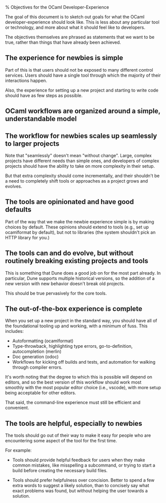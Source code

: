 % Objectives for the OCaml Developer-Experience

The goal of this document is to sketch out goals for what the OCaml
developer-experience should look like.  This is less about any
particular tool or technology, and more about what it should feel like
to developers.

The objectives themselves are phrased as statements that we want to be
true, rather than things that have already been achieved.


## The experience for newbies is simple

Part of this is that users should not be exposed to many different
control services.  Users should have a single tool through which the
majority of their interactions happen.

Also, the experience for setting up a new project and starting to
write code should have as few steps as possible.

## OCaml workflows are organized around a simple, understandable model


## The workflow for newbies scales up seamlessly to larger projects

Note that "seamlessly" doesn't mean "without change".  Large, complex
projects have different needs than simple ones, and developers of
complex projects should have the ability to take on more complexity in
their setup.

But that extra complexity should come incrementally, and their
shouldn't be a need to completely shift tools or approaches as a
project grows and evolves.

## The tools are opinionated and have good defaults

Part of the way that we make the newbie experience simple is by making
choices by default.  These opinions should extend to tools (e.g., set
up ocamlformat by default), but not to libraries (the system shouldn't
pick an HTTP library for you.)

## The tools can and do evolve, but without routinely breaking existing projects and tools

This is something that Dune does a good job on for the most part
already.  In particular, Dune supports multiple historical versions,
so the addition of a new version with new behavior doesn't break old
projects.

This should be true pervasively for the core tools.

## The out-of-the-box experience is complete

When you set up a new project in the standard way, you should have all
of the foundational tooling up and working, with a minimum of fuss.
This includes:

- Autoformatting (ocamlformat)
- Type-throwback, highlighting type errors, go-to-definition,
  autocompletion (merlin)
- Doc generation (odoc)
- Workflows for kicking off builds and tests, and automation for
  walking through compiler errors.

It's worth noting that the degree to which this is possible will
depend on editors, and so the best version of this workflow should
work most smoothly with the most popular editor choice (i.e., vscode),
with more setup being acceptable for other editors.

That said, the command-line experience must still be efficient and
convenient.

## The tools are helpful, especially to newbies

The tools should go out of their way to make it easy for people who
are encountering some aspect of the tool for the first time.

For example:

- Tools should provide helpful feedback for users when they make
  common mistakes, like misspelling a subcommand, or trying to start a
  build before creating the necessary build files.

- Tools should prefer helpfulness over concision. Better to spend a
  few extra words to suggest a likely solution, than to concisely say
  what exact problems was found, but without helping the user towards
  a solution.
